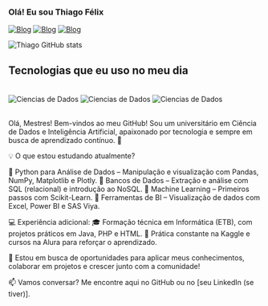 ### Olá! Eu sou Thiago Félix 





[![Blog](https://img.shields.io/badge/Kaggle-20BEFF?style=for-the-badge&logo=Kaggle&logoColor=white)](https://www.kaggle.com/thiagoflix)
[![Blog](https://img.shields.io/badge/LinkedIn-0077B5?style=for-the-badge&logo=linkedin&logoColor=white)](https://www.linkedin.com/in/thiago-f%C3%A9lix-a231b3245/)
[![Blog](https://img.shields.io/badge/Medium-12100E?style=for-the-badge&logo=medium&logoColor=white)](https://medium.com/@felixthiago.tc)

![Thiago GitHub stats](https://github-readme-stats.vercel.app/api?username=FtcThiago&show_icons=true&theme=cobalt)

## Tecnologias que eu uso no meu dia

<div style="display: inline_block"><br/>
    <img align = "center" alt = "Ciencias de Dados" src="https://img.shields.io/badge/Python-3776AB?style=for-the-badge&logo=python&logoColor=white"/>
    <img align = "center" alt = "Ciencias de Dados" src="https://img.shields.io/badge/MySQL-00000F?style=for-the-badge&logo=mysql&logoColor=white"/>
    <img align = "center" alt = "Ciencias de Dados" src="https://img.shields.io/badge/SAS%20Viya-007ACC?style=for-the-badge&logo=databricks&logoColor=white"/>
    


</div><br/>

Olá, Mestres! Bem-vindos ao meu GitHub!
Sou um universitário em Ciência de Dados e Inteligência Artificial, apaixonado por tecnologia e sempre em busca de aprendizado contínuo. 🚀

💡 O que estou estudando atualmente?

📌 Python para Análise de Dados – Manipulação e visualização com Pandas, NumPy, Matplotlib e Plotly.
📌 Bancos de Dados – Extração e análise com SQL (relacional) e introdução ao NoSQL.
📌 Machine Learning – Primeiros passos com Scikit-Learn.
📌 Ferramentas de BI – Visualização de dados com Excel, Power BI e SAS Viya.

💻 Experiência adicional:
🎓 Formação técnica em Informática (ETB), com projetos práticos em Java, PHP e HTML.
🎯 Prática constante na Kaggle e cursos na Alura para reforçar o aprendizado.

🚀 Estou em busca de oportunidades para aplicar meus conhecimentos, colaborar em projetos e crescer junto com a comunidade!

📫 Vamos conversar? Me encontre aqui no GitHub ou no [seu LinkedIn (se tiver)].



